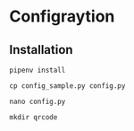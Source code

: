 # Configraytion

## Installation

```pipenv install```

```cp config_sample.py config.py```

```nano config.py```

```mkdir qrcode```


